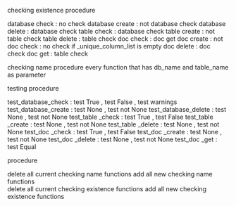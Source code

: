 checking existence procedure

database check  :           no check
database create : not database check
database delete :     database check
table    check  :     database check
table    create : not table    check
table    delete :     table    check
doc      check  :     doc      get
doc      create : not doc      check : no check if _unique_column_list is empty
doc      delete :     doc      check
doc      get    :     table    check

checking name procedure
every function that has db_name and table_name as parameter

testing procedure

test_database_check  : test True  , test False    , test warnings
test_database_create : test None  , test not None
test_database_delete : test None  , test not None
test_table   _check  : test True  , test False
test_table   _create : test None  , test not None
test_table   _delete : test None  , test not None
test_doc     _check  : test True  , test False
test_doc     _create : test None  , test not None
test_doc     _delete : test None  , test not None
test_doc     _get    : test Equal

procedure

delete all current checking name      functions
add    all new     checking name      functions   
delete all current checking existence functions
add    all new     checking existence functions